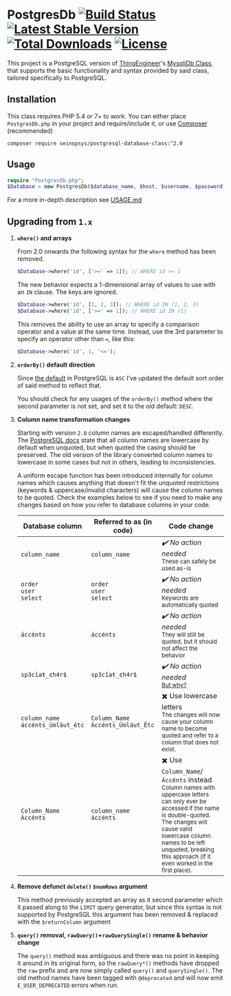 # PostgresDb [![Build Status](https://travis-ci.org/SeinopSys/PHP-PostgreSQL-Database-Class.svg)](https://travis-ci.org/SeinopSys/PHP-PostgreSQL-Database-Class) [![Latest Stable Version](https://poser.pugx.org/seinopsys/postgresql-database-class/v/stable)](https://packagist.org/packages/seinopsys/postgresql-database-class) [![Total Downloads](https://poser.pugx.org/seinopsys/postgresql-database-class/downloads)](https://packagist.org/packages/seinopsys/postgresql-database-class) [![License](https://poser.pugx.org/seinopsys/postgresql-database-class/license)](https://packagist.org/packages/seinopsys/postgresql-database-class)

This project is a PostgreSQL version of [ThingEngineer](https://github.com/ThingEngineer)'s [MysqliDb Class](https://github.com/ThingEngineer/PHP-MySQLi-Database-Class), that supports the basic functionality and syntax provided by said class, tailored specifically to PostgreSQL.

## Installation

This class requires PHP 5.4 or 7+ to work. You can either place `PostgresDb.php` in your project and require/include it, or use [Composer](https://getcomposer.org) (recommended)

    composer require seinopsys/postgresql-database-class:^2.0

## Usage

```php
require "PostgresDb.php";
$Database = new PostgresDb($database_name, $host, $username, $password);
```

For a more in-depth description see [USAGE.md](USAGE.md)

## Upgrading from `1.x`

 1. **`where()` and arrays**

    From 2.0 onwards the following syntax for the `where` method has been removed.
    
    ```php
    $Database->where('id', ['>=' => 1]); // WHERE id >= 1
    ```
    
    The new behavior expects a 1-dimensional array of values to use with an `IN` clause. The keys are ignored.
    
    ```php
    $Database->where('id', [1, 2, 3]); // WHERE id IN (1, 2, 3)
	$Database->where('id', ['>=' => 1]); // WHERE id IN (1)
    ```
    
    This removes the ability to use an array to specify a comparison operator and a value at the same time. Instead, use the 3rd parameter to specify an operator other than `=`, like this:

    ```php
    $Database->where('id', 1, '<=');
    ```
 2. **`orderBy()` default direction**
 
     Since [the default](https://www.postgresql.org/docs/current/static/queries-order.html) in PostgreSQL is `ASC` I've updated the default sort order of said method to reflect that.
   
     You should check for any usages of the `orderBy()` method where the second parameter is not set, and set it to the old default: `DESC`.
   
 3. **Column name transformation changes**
 
     Starting with version `2.0` column names are escaped/handled differently.  The [PostgreSQL docs](https://www.postgresql.org/docs/current/static/sql-syntax-lexical.html#SQL-SYNTAX-IDENTIFIERS) state that all column names are lowercase by default when unquoted, but when quoted the casing should be preserved. The old version of the library converted column names to lowercase in some cases but not in others, leading to inconsistencies.
     
     A uniform escape function has been introduced internally for column names which causes anything that doesn't fit the unquoted restrictions (keywords & uppercase/invalid characters) will cause the column names to be quoted. Check the examples below to see if you need to make any changes based on how you refer to database columns in your code.
     
     | Database column | Referred to as (in code) | Code change |
     |-----------------|--------------------------|--------|
     |`column_name`|`column_name`|_✔️ No action needed_<br><small>These can safely be used as-is</small>|
     |`order`<br>`user`<br>`select`|`order`<br>`user`<br>`select`|_✔️ No action needed_<br><small>Keywords are automatically quoted</small>|
     |`áccénts`|`áccénts`|_✔️ No action needed_<br><small>They will still be quoted, but it should not affect the behavior</small>|
     |`sp3cǐaŧ_¢h4r$`|`sp3cǐaŧ_¢h4r$`|_✔️ No action needed_<br>[<small>But why?</small>](https://media.giphy.com/media/1M9fmo1WAFVK0/giphy.gif)|
     |`column_name`<br>`áccénts_ümläut_ëtc`|`Column_Name`<br>`Áccénts_Ümläut_Ëtc`|✖️ Use lowercase letters<br><small>The changes will now cause your column name to become quoted and refer to a column that does not exist.</small>|
     |`Column_Name`<br>`Áccénts`|`column_name`<br>`áccénts`|✖️ Use `Column_Name`/`Áccénts` instead<br><small>Column names with uppercase letters can only ever be accessed if the name is double-quoted. The changes will cause valid lowercase column names to be left unquoted, breaking this approach (if it even worked in the first place).</small>|

 4. **Remove defunct `delete()` `$numRows` argument**
  
    This method previously accepted an array as it second parameter which it passed along to the `LIMIT` query generator, but since this syntax is not supported by PostgreSQL this argument has been removed & replaced with the `$returnColumn` argument
    
 5. **`query()` removal, `rawQuery()`+`rawQuerySingle()` rename & behavior change**
  
    The `query()` method was ambiguous and there was no point in keeping it around in its original form, so the `rawQuery*()` methods have dropped the `raw` prefix and are now simply called `query()` and `querySingle()`. The old method names have been tagged with `@deprecated` and will now emit `E_USER_DEPRECATED` errors when run.
